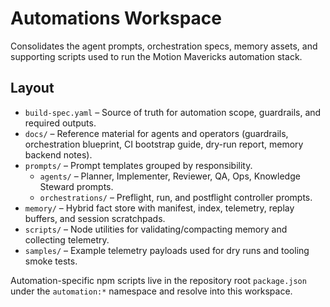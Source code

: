 # Automations Workspace

Consolidates the agent prompts, orchestration specs, memory assets, and supporting scripts used to run the Motion Mavericks automation stack.

## Layout

- `build-spec.yaml` – Source of truth for automation scope, guardrails, and required outputs.
- `docs/` – Reference material for agents and operators (guardrails, orchestration blueprint, CI bootstrap guide, dry-run report, memory backend notes).
- `prompts/` – Prompt templates grouped by responsibility.
  - `agents/` – Planner, Implementer, Reviewer, QA, Ops, Knowledge Steward prompts.
  - `orchestrations/` – Preflight, run, and postflight controller prompts.
- `memory/` – Hybrid fact store with manifest, index, telemetry, replay buffers, and session scratchpads.
- `scripts/` – Node utilities for validating/compacting memory and collecting telemetry.
- `samples/` – Example telemetry payloads used for dry runs and tooling smoke tests.

Automation-specific npm scripts live in the repository root `package.json` under the `automation:*` namespace and resolve into this workspace.

